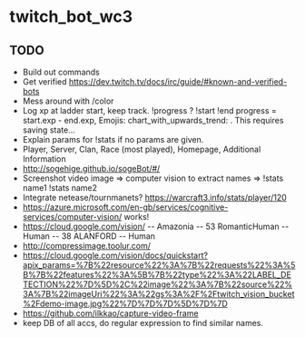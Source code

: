 # twitch_bot_wc3

## TODO
- Build out commands
- Get verified https://dev.twitch.tv/docs/irc/guide/#known-and-verified-bots
- Mess around with /color
- Log xp at ladder start, keep track. !progress ? !start !end
progress  = start.exp - end.exp,   Emojis: chart_with_upwards_trend: . This requires saving state...
- Explain params for !stats if no params are given.
- Player, Server, Clan, Race (most played), Homepage, Additional Information
- http://sogehige.github.io/sogeBot/#/
- Screenshot video image => computer vision to extract names => !stats name1 !stats name2
- Integrate netease/tournmanets? https://warcraft3.info/stats/player/120
- https://azure.microsoft.com/en-gb/services/cognitive-services/computer-vision/ works!
- https://cloud.google.com/vision/
-- Amazonia
-- 53 RomanticHuman
-- Human
-- 38 ALANFORD
-- Human
- http://compressimage.toolur.com/
- https://cloud.google.com/vision/docs/quickstart?apix_params=%7B%22resource%22%3A%7B%22requests%22%3A%5B%7B%22features%22%3A%5B%7B%22type%22%3A%22LABEL_DETECTION%22%7D%5D%2C%22image%22%3A%7B%22source%22%3A%7B%22imageUri%22%3A%22gs%3A%2F%2Ftwitch_vision_bucket%2Fdemo-image.jpg%22%7D%7D%7D%5D%7D%7D
- https://github.com/ilkkao/capture-video-frame
- keep DB of all accs, do regular expression to find similar names.